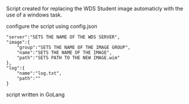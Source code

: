 Script created for replacing the WDS Student image automaticly with the use of a windows task.

configure the script using config.json

    "server":"SETS THE NAME OF THE WDS SERVER",
    "image":{
        "group":"SETS THE NAME OF THE IMAGE GROUP",
        "name":"SETS THE NAME OF THE IMAGE",
        "path":"SETS PATH TO THE NEW IMAGE.wim"
    },
    "log":{
        "name":"log.txt",
        "path":""
    }

script written in GoLang
